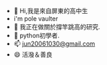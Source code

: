 - 👋 Hi,我是來自屏東的高中生
- i'm pole vaulter
- 👀 我正在做關於撐竿跳高的研究.
- 🌱 python初學者.
- 📫 jun20061030@gmail.com
- 😄 活潑＆善良

<!---
1030Tim/1030Tim is a ✨ special ✨ repository because its `README.md` (this file) appears on your GitHub profile.
You can click the Preview link to take a look at your changes.
--->

